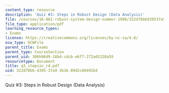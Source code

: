 ```yaml
---
content_type: resource
description: 'Quiz #3: Steps in Robust Design (Data Analysis)'
file: /courses/16-881-robust-system-design-summer-1998/322d70bbd39537a93b1689d2c60491b4_q3_stepsin_rd.pdf
file_type: application/pdf
learning_resource_types:
- Exams
license: https://creativecommons.org/licenses/by-nc-sa/4.0/
ocw_type: OCWFile
parent_title: Exams
parent_type: CourseSection
parent_uid: 306b96d9-18b4-cdcb-e6f7-272ad5228a59
resourcetype: Document
title: q3_stepsin_rd.pdf
uid: 322d70bb-d395-37a9-3b16-89d2c60491b4
---
```

Quiz #3: Steps in Robust Design (Data Analysis)